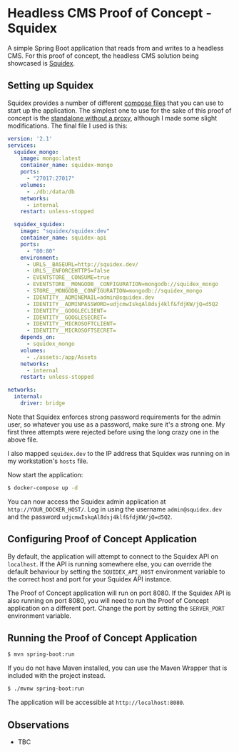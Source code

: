 # Headless CMS Proof of Concept - Squidex

A simple Spring Boot application that reads from and writes to a headless CMS. For this proof of concept, the headless
CMS solution being showcased is [Squidex](https://squidex.io/).

## Setting up Squidex

Squidex provides a number of different [compose files](https://github.com/Squidex/squidex-docker/) that you can use
to start up the application. The simplest one to use for the sake of this proof of concept is the [standalone
without a proxy](https://github.com/Squidex/squidex-docker/blob/master/standalone/docker-compose-noproxy.yml),
although I made some slight modifications. The final file I used is this:

```yml
version: '2.1'
services:
  squidex_mongo:
    image: mongo:latest
    container_name: squidex-mongo
    ports:
      - "27017:27017"
    volumes:
      - ./db:/data/db
    networks:
      - internal
    restart: unless-stopped

  squidex_squidex:
    image: "squidex/squidex:dev"
    container_name: squidex-api
    ports:
      - "80:80"
    environment:
      - URLS__BASEURL=http://squidex.dev/
      - URLS__ENFORCEHTTPS=false
      - EVENTSTORE__CONSUME=true
      - EVENTSTORE__MONGODB__CONFIGURATION=mongodb://squidex_mongo
      - STORE__MONGODB__CONFIGURATION=mongodb://squidex_mongo
      - IDENTITY__ADMINEMAIL=admin@squidex.dev
      - IDENTITY__ADMINPASSWORD=udjcmwIskqAl8dsj4klf&fdjKW/jQ=d5Q2
      - IDENTITY__GOOGLECLIENT=
      - IDENTITY__GOOGLESECRET=
      - IDENTITY__MICROSOFTCLIENT=
      - IDENTITY__MICROSOFTSECRET=
    depends_on:
      - squidex_mongo
    volumes:
      - ./assets:/app/Assets
    networks:
      - internal
    restart: unless-stopped

networks:
  internal:
    driver: bridge
```

Note that Squidex enforces strong password requirements for the admin user, so whatever you use as a password, make
sure it's a strong one. My first three attempts were rejected before using the long crazy one in the above file.

I also mapped `squidex.dev` to the IP address that Squidex was running on in my workstation's `hosts` file.

Now start the application:

```bash
$ docker-compose up -d
```

You can now access the Squidex admin application at `http://YOUR_DOCKER_HOST/`. Log in using the username
`admin@squidex.dev` and the password `udjcmwIskqAl8dsj4klf&fdjKW/jQ=d5Q2`.

## Configuring Proof of Concept Application

By default, the application will attempt to connect to the Squidex API on `localhost`. If the API is running
somewhere else, you can override the default behaviour by setting the `SQUIDEX_API_HOST` environment variable to
the correct host and port for your Squidex API instance.

The Proof of Concept application will run on port 8080. If the Squidex API is also running on port 8080, you will
need to run the Proof of Concept application on a different port. Change the port by setting the `SERVER_PORT`
environment variable.

## Running the Proof of Concept Application

```bash
$ mvn spring-boot:run
```

If you do not have Maven installed, you can use the Maven Wrapper that is included with the project instead.

```bash
$ ./mvnw spring-boot:run
```

The application will be accessible at `http://localhost:8080`.

## Observations

* TBC